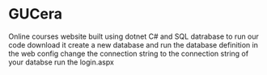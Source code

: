 # GUCera
Online courses website built using dotnet C# and SQL datrabase to run our code download it create a new database and run the database definition in the web config change the connection string to the connection string of your databse run the login.aspx
